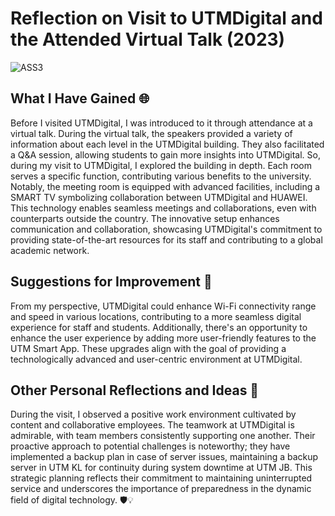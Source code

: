 # Reflection on Visit to UTMDigital and the Attended Virtual Talk (2023)

![ASS3](https://github.com/amierazulaikha/ASSIGNMENT-3/assets/148413070/79f2470b-a011-4f69-9aff-abbfbd2f58c1)

## What I Have Gained 🌐
Before I visited UTMDigital, I was introduced to it through attendance at a virtual talk. During the virtual talk, the speakers provided a variety of information about each level in the UTMDigital building. They also facilitated a Q&A session, allowing students to gain more insights into UTMDigital. So, during my visit to UTMDigital, I explored the building in depth. Each room serves a specific function, contributing various benefits to the university. Notably, the meeting room is equipped with advanced facilities, including a SMART TV symbolizing collaboration between UTMDigital and HUAWEI. This technology enables seamless meetings and collaborations, even with counterparts outside the country. The innovative setup enhances communication and collaboration, showcasing UTMDigital's commitment to providing state-of-the-art resources for its staff and contributing to a global academic network.

## Suggestions for Improvement 🚀
From my perspective, UTMDigital could enhance Wi-Fi connectivity range and speed in various locations, contributing to a more seamless digital experience for staff and students. Additionally, there's an opportunity to enhance the user experience by adding more user-friendly features to the UTM Smart App. These upgrades align with the goal of providing a technologically advanced and user-centric environment at UTMDigital.

## Other Personal Reflections and Ideas 🌟
During the visit, I observed a positive work environment cultivated by content and collaborative employees. The teamwork at UTMDigital is admirable, with team members consistently supporting one another. Their proactive approach to potential challenges is noteworthy; they have implemented a backup plan in case of server issues, maintaining a backup server in UTM KL for continuity during system downtime at UTM JB. This strategic planning reflects their commitment to maintaining uninterrupted service and underscores the importance of preparedness in the dynamic field of digital technology. 🛡️💡
